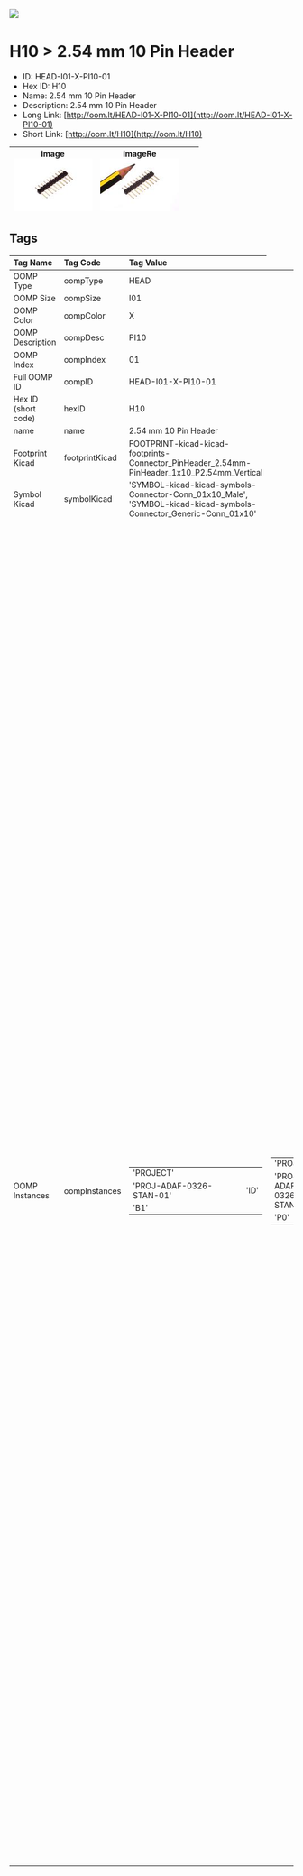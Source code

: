 


  
![][im]
# H10 > 2.54 mm 10 Pin Header

- ID: HEAD-I01-X-PI10-01
- Hex ID: H10
- Name: 2.54 mm 10 Pin Header
- Description: 2.54 mm 10 Pin Header
- Long Link: [http://oom.lt/HEAD-I01-X-PI10-01](http://oom.lt/HEAD-I01-X-PI10-01)
- Short Link: [http://oom.lt/H10](http://oom.lt/H10)
  

|image<br>[![](https://raw.githubusercontent.com/oomlout/oomlout_OOMP_parts_V2/main/HEAD/I01/X/PI10/01/image_140.jpg)](https://github.com/oomlout/oomlout_OOMP_parts_V2/tree/main/HEAD/I01/X/PI10/01/image.jpg)|imageRe<br>[![](https://raw.githubusercontent.com/oomlout/oomlout_OOMP_parts_V2/main/HEAD/I01/X/PI10/01/image_RE_140.jpg)](https://github.com/oomlout/oomlout_OOMP_parts_V2/tree/main/HEAD/I01/X/PI10/01/image_RE.jpg)|||
| :---: | :---: | :---: | :---: |

## Tags
  

|Tag Name|Tag Code|Tag Value|
| :--- | :--- | :--- |
|OOMP Type|oompType|HEAD|
|OOMP Size|oompSize|I01|
|OOMP Color|oompColor|X|
|OOMP Description|oompDesc|PI10|
|OOMP Index|oompIndex|01|
|Full OOMP ID|oompID|HEAD-I01-X-PI10-01|
|Hex ID (short code)|hexID|H10|
|name|name|2.54 mm 10 Pin Header|
|Footprint Kicad|footprintKicad|FOOTPRINT-kicad-kicad-footprints-Connector_PinHeader_2.54mm-PinHeader_1x10_P2.54mm_Vertical|
|Symbol Kicad|symbolKicad|'SYMBOL-kicad-kicad-symbols-Connector-Conn_01x10_Male', 'SYMBOL-kicad-kicad-symbols-Connector_Generic-Conn_01x10'|
|OOMP Instances|oompInstances|<table><tr><td>'PROJECT'</td></tr><tr><td> 'PROJ-ADAF-0326-STAN-01'</td><td> 'ID'</td></tr><tr><td> 'B1'</td></tr></table></td><td> <table><tr><td>'PROJECT'</td></tr><tr><td> 'PROJ-ADAF-0326-STAN-01'</td><td> 'ID'</td></tr><tr><td> 'P0'</td></tr></table></td><td> <table><tr><td>'PROJECT'</td></tr><tr><td> 'PROJ-ADAF-0358-STAN-01'</td><td> 'ID'</td></tr><tr><td> 'U$2'</td></tr></table></td><td> <table><tr><td>'PROJECT'</td></tr><tr><td> 'PROJ-ADAF-0395-STAN-01'</td><td> 'ID'</td></tr><tr><td> 'JP1'</td></tr></table></td><td> <table><tr><td>'PROJECT'</td></tr><tr><td> 'PROJ-ADAF-0395-STAN-01'</td><td> 'ID'</td></tr><tr><td> 'JP2'</td></tr></table></td><td> <table><tr><td>'PROJECT'</td></tr><tr><td> 'PROJ-ADAF-0512-STAN-01'</td><td> 'ID'</td></tr><tr><td> 'JP1'</td></tr></table></td><td> <table><tr><td>'PROJECT'</td></tr><tr><td> 'PROJ-ADAF-0684-STAN-01'</td><td> 'ID'</td></tr><tr><td> 'JP1'</td></tr></table></td><td> <table><tr><td>'PROJECT'</td></tr><tr><td> 'PROJ-ADAF-0684-STAN-01'</td><td> 'ID'</td></tr><tr><td> 'JP2'</td></tr></table></td><td> <table><tr><td>'PROJECT'</td></tr><tr><td> 'PROJ-ADAF-0782-STAN-01'</td><td> 'ID'</td></tr><tr><td> 'U$1'</td></tr></table></td><td> <table><tr><td>'PROJECT'</td></tr><tr><td> 'PROJ-ADAF-0789-STAN-01'</td><td> 'ID'</td></tr><tr><td> 'JP3'</td></tr></table></td><td> <table><tr><td>'PROJECT'</td></tr><tr><td> 'PROJ-ADAF-1083-STAN-01'</td><td> 'ID'</td></tr><tr><td> 'JP1'</td></tr></table></td><td> <table><tr><td>'PROJECT'</td></tr><tr><td> 'PROJ-ADAF-1272-STAN-01'</td><td> 'ID'</td></tr><tr><td> 'U$9'</td></tr></table></td><td> <table><tr><td>'PROJECT'</td></tr><tr><td> 'PROJ-ADAF-1411-STAN-01'</td><td> 'ID'</td></tr><tr><td> 'JP7'</td></tr></table></td><td> <table><tr><td>'PROJECT'</td></tr><tr><td> 'PROJ-ADAF-1438-STAN-01'</td><td> 'ID'</td></tr><tr><td> 'JP3'</td></tr></table></td><td> <table><tr><td>'PROJECT'</td></tr><tr><td> 'PROJ-ADAF-1480-STAN-01'</td><td> 'ID'</td></tr><tr><td> 'JP1'</td></tr></table></td><td> <table><tr><td>'PROJECT'</td></tr><tr><td> 'PROJ-ADAF-1534-STAN-01'</td><td> 'ID'</td></tr><tr><td> 'JP3'</td></tr></table></td><td> <table><tr><td>'PROJECT'</td></tr><tr><td> 'PROJ-ADAF-1552-STAN-01'</td><td> 'ID'</td></tr><tr><td> 'JP1'</td></tr></table></td><td> <table><tr><td>'PROJECT'</td></tr><tr><td> 'PROJ-ADAF-1628-STAN-01'</td><td> 'ID'</td></tr><tr><td> 'U$6'</td></tr></table></td><td> <table><tr><td>'PROJECT'</td></tr><tr><td> 'PROJ-ADAF-1697-STAN-01'</td><td> 'ID'</td></tr><tr><td> 'JP1'</td></tr></table></td><td> <table><tr><td>'PROJECT'</td></tr><tr><td> 'PROJ-ADAF-1712-STAN-01'</td><td> 'ID'</td></tr><tr><td> 'JP1'</td></tr></table></td><td> <table><tr><td>'PROJECT'</td></tr><tr><td> 'PROJ-ADAF-1788-STAN-01'</td><td> 'ID'</td></tr><tr><td> 'JP6'</td></tr></table></td><td> <table><tr><td>'PROJECT'</td></tr><tr><td> 'PROJ-ADAF-2024-STAN-01'</td><td> 'ID'</td></tr><tr><td> 'JP6'</td></tr></table></td><td> <table><tr><td>'PROJECT'</td></tr><tr><td> 'PROJ-ADAF-2077-STAN-01'</td><td> 'ID'</td></tr><tr><td> 'U$1'</td></tr></table></td><td> <table><tr><td>'PROJECT'</td></tr><tr><td> 'PROJ-ADAF-2448-STAN-01'</td><td> 'ID'</td></tr><tr><td> 'JP1'</td></tr></table></td><td> <table><tr><td>'PROJECT'</td></tr><tr><td> 'PROJ-ADAF-2466-STAN-01'</td><td> 'ID'</td></tr><tr><td> 'IOH'</td></tr></table></td><td> <table><tr><td>'PROJECT'</td></tr><tr><td> 'PROJ-ADAF-2468-STAN-01'</td><td> 'ID'</td></tr><tr><td> 'JP4'</td></tr></table></td><td> <table><tr><td>'PROJECT'</td></tr><tr><td> 'PROJ-ADAF-2471-STAN-01'</td><td> 'ID'</td></tr><tr><td> 'JP4'</td></tr></table></td><td> <table><tr><td>'PROJECT'</td></tr><tr><td> 'PROJ-ADAF-2471-STAN-01'</td><td> 'ID'</td></tr><tr><td> 'JP5'</td></tr></table></td><td> <table><tr><td>'PROJECT'</td></tr><tr><td> 'PROJ-ADAF-2601-STAN-01'</td><td> 'ID'</td></tr><tr><td> 'JP6'</td></tr></table></td><td> <table><tr><td>'PROJECT'</td></tr><tr><td> 'PROJ-ADAF-2636-STAN-01'</td><td> 'ID'</td></tr><tr><td> 'JP4'</td></tr></table></td><td> <table><tr><td>'PROJECT'</td></tr><tr><td> 'PROJ-ADAF-2746-STAN-01'</td><td> 'ID'</td></tr><tr><td> 'JP5'</td></tr></table></td><td> <table><tr><td>'PROJECT'</td></tr><tr><td> 'PROJ-ADAF-3133-STAN-01'</td><td> 'ID'</td></tr><tr><td> 'JP4'</td></tr></table></td><td> <table><tr><td>'PROJECT'</td></tr><tr><td> 'PROJ-ADAF-3249-STAN-01'</td><td> 'ID'</td></tr><tr><td> 'JP12'</td></tr></table></td><td> <table><tr><td>'PROJECT'</td></tr><tr><td> 'PROJ-ADAF-3382-STAN-01'</td><td> 'ID'</td></tr><tr><td> 'IOH'</td></tr></table></td><td> <table><tr><td>'PROJECT'</td></tr><tr><td> 'PROJ-ADAF-3505-STAN-01'</td><td> 'ID'</td></tr><tr><td> 'IOH'</td></tr></table></td><td> <table><tr><td>'PROJECT'</td></tr><tr><td> 'PROJ-ADAF-3654-STAN-01'</td><td> 'ID'</td></tr><tr><td> 'JP5'</td></tr></table></td><td> <table><tr><td>'PROJECT'</td></tr><tr><td> 'PROJ-ADAF-4000-STAN-01'</td><td> 'ID'</td></tr><tr><td> 'IOH'</td></tr></table></td><td> <table><tr><td>'PROJECT'</td></tr><tr><td> 'PROJ-ADAF-4064-STAN-01'</td><td> 'ID'</td></tr><tr><td> 'IOH'</td></tr></table></td><td> <table><tr><td>'PROJECT'</td></tr><tr><td> 'PROJ-ADAF-4775-STAN-01'</td><td> 'ID'</td></tr><tr><td> 'IOH'</td></tr></table></td><td> <table><tr><td>'PROJECT'</td></tr><tr><td> 'PROJ-SPAR-0198-STAN-01'</td><td> 'ID'</td></tr><tr><td> 'JP4'</td></tr></table></td><td> <table><tr><td>'PROJECT'</td></tr><tr><td> 'PROJ-SPAR-0199-STAN-01'</td><td> 'ID'</td></tr><tr><td> 'JP4'</td></tr></table></td><td> <table><tr><td>'PROJECT'</td></tr><tr><td> 'PROJ-SPAR-0495-STAN-01'</td><td> 'ID'</td></tr><tr><td> 'JP1'</td></tr></table></td><td> <table><tr><td>'PROJECT'</td></tr><tr><td> 'PROJ-SPAR-0495-STAN-01'</td><td> 'ID'</td></tr><tr><td> 'JP2'</td></tr></table></td><td> <table><tr><td>'PROJECT'</td></tr><tr><td> 'PROJ-SPAR-0499-STAN-01'</td><td> 'ID'</td></tr><tr><td> 'JP1'</td></tr></table></td><td> <table><tr><td>'PROJECT'</td></tr><tr><td> 'PROJ-SPAR-0499-STAN-01'</td><td> 'ID'</td></tr><tr><td> 'JP2'</td></tr></table></td><td> <table><tr><td>'PROJECT'</td></tr><tr><td> 'PROJ-SPAR-10608-STAN-01'</td><td> 'ID'</td></tr><tr><td> 'JP1'</td></tr></table></td><td> <table><tr><td>'PROJECT'</td></tr><tr><td> 'PROJ-SPAR-10608-STAN-01'</td><td> 'ID'</td></tr><tr><td> 'JP2'</td></tr></table></td><td> <table><tr><td>'PROJECT'</td></tr><tr><td> 'PROJ-SPAR-11028-STAN-01'</td><td> 'ID'</td></tr><tr><td> 'JP6'</td></tr></table></td><td> <table><tr><td>'PROJECT'</td></tr><tr><td> 'PROJ-SPAR-11043-STAN-01'</td><td> 'ID'</td></tr><tr><td> 'JP2'</td></tr></table></td><td> <table><tr><td>'PROJECT'</td></tr><tr><td> 'PROJ-SPAR-11083-STAN-01'</td><td> 'ID'</td></tr><tr><td> 'JP1'</td></tr></table></td><td> <table><tr><td>'PROJECT'</td></tr><tr><td> 'PROJ-SPAR-11189-STAN-01'</td><td> 'ID'</td></tr><tr><td> 'JP2'</td></tr></table></td><td> <table><tr><td>'PROJECT'</td></tr><tr><td> 'PROJ-SPAR-11629-STAN-01'</td><td> 'ID'</td></tr><tr><td> 'JP12'</td></tr></table></td><td> <table><tr><td>'PROJECT'</td></tr><tr><td> 'PROJ-SPAR-11645-STAN-01'</td><td> 'ID'</td></tr><tr><td> 'JP2'</td></tr></table></td><td> <table><tr><td>'PROJECT'</td></tr><tr><td> 'PROJ-SPAR-11684-STAN-01'</td><td> 'ID'</td></tr><tr><td> 'JP1'</td></tr></table></td><td> <table><tr><td>'PROJECT'</td></tr><tr><td> 'PROJ-SPAR-11684-STAN-01'</td><td> 'ID'</td></tr><tr><td> 'JP2'</td></tr></table></td><td> <table><tr><td>'PROJECT'</td></tr><tr><td> 'PROJ-SPAR-11858-STAN-01'</td><td> 'ID'</td></tr><tr><td> 'JP1'</td></tr></table></td><td> <table><tr><td>'PROJECT'</td></tr><tr><td> 'PROJ-SPAR-11858-STAN-01'</td><td> 'ID'</td></tr><tr><td> 'JP2'</td></tr></table></td><td> <table><tr><td>'PROJECT'</td></tr><tr><td> 'PROJ-SPAR-12071-STAN-01'</td><td> 'ID'</td></tr><tr><td> 'JP3'</td></tr></table></td><td> <table><tr><td>'PROJECT'</td></tr><tr><td> 'PROJ-SPAR-12579-STAN-01'</td><td> 'ID'</td></tr><tr><td> 'JP1'</td></tr></table></td><td> <table><tr><td>'PROJECT'</td></tr><tr><td> 'PROJ-SPAR-12579-STAN-01'</td><td> 'ID'</td></tr><tr><td> 'JP2'</td></tr></table></td><td> <table><tr><td>'PROJECT'</td></tr><tr><td> 'PROJ-SPAR-12761-STAN-01'</td><td> 'ID'</td></tr><tr><td> 'JP5'</td></tr></table></td><td> <table><tr><td>'PROJECT'</td></tr><tr><td> 'PROJ-SPAR-12772-STAN-01'</td><td> 'ID'</td></tr><tr><td> 'JP6'</td></tr></table></td><td> <table><tr><td>'PROJECT'</td></tr><tr><td> 'PROJ-SPAR-12847-STAN-01'</td><td> 'ID'</td></tr><tr><td> 'JP4'</td></tr></table></td><td> <table><tr><td>'PROJECT'</td></tr><tr><td> 'PROJ-SPAR-12858-STAN-01'</td><td> 'ID'</td></tr><tr><td> 'JP1'</td></tr></table></td><td> <table><tr><td>'PROJECT'</td></tr><tr><td> 'PROJ-SPAR-12887-STAN-01'</td><td> 'ID'</td></tr><tr><td> 'JP6'</td></tr></table></td><td> <table><tr><td>'PROJECT'</td></tr><tr><td> 'PROJ-SPAR-12941-STAN-01'</td><td> 'ID'</td></tr><tr><td> 'JP5'</td></tr></table></td><td> <table><tr><td>'PROJECT'</td></tr><tr><td> 'PROJ-SPAR-13038-STAN-01'</td><td> 'ID'</td></tr><tr><td> 'JP1'</td></tr></table></td><td> <table><tr><td>'PROJECT'</td></tr><tr><td> 'PROJ-SPAR-13038-STAN-01'</td><td> 'ID'</td></tr><tr><td> 'JP2'</td></tr></table></td><td> <table><tr><td>'PROJECT'</td></tr><tr><td> 'PROJ-SPAR-13268-STAN-01'</td><td> 'ID'</td></tr><tr><td> 'JP1'</td></tr></table></td><td> <table><tr><td>'PROJECT'</td></tr><tr><td> 'PROJ-SPAR-13268-STAN-01'</td><td> 'ID'</td></tr><tr><td> 'JP2'</td></tr></table></td><td> <table><tr><td>'PROJECT'</td></tr><tr><td> 'PROJ-SPAR-13268-STAN-01'</td><td> 'ID'</td></tr><tr><td> 'JP3'</td></tr></table></td><td> <table><tr><td>'PROJECT'</td></tr><tr><td> 'PROJ-SPAR-13268-STAN-01'</td><td> 'ID'</td></tr><tr><td> 'JP4'</td></tr></table></td><td> <table><tr><td>'PROJECT'</td></tr><tr><td> 'PROJ-SPAR-13268-STAN-01'</td><td> 'ID'</td></tr><tr><td> 'JP5'</td></tr></table></td><td> <table><tr><td>'PROJECT'</td></tr><tr><td> 'PROJ-SPAR-13268-STAN-01'</td><td> 'ID'</td></tr><tr><td> 'JP6'</td></tr></table></td><td> <table><tr><td>'PROJECT'</td></tr><tr><td> 'PROJ-SPAR-13268-STAN-01'</td><td> 'ID'</td></tr><tr><td> 'JP7'</td></tr></table></td><td> <table><tr><td>'PROJECT'</td></tr><tr><td> 'PROJ-SPAR-13268-STAN-01'</td><td> 'ID'</td></tr><tr><td> 'JP8'</td></tr></table></td><td> <table><tr><td>'PROJECT'</td></tr><tr><td> 'PROJ-SPAR-13268-STAN-01'</td><td> 'ID'</td></tr><tr><td> 'JP9'</td></tr></table></td><td> <table><tr><td>'PROJECT'</td></tr><tr><td> 'PROJ-SPAR-13268-STAN-01'</td><td> 'ID'</td></tr><tr><td> 'JP10'</td></tr></table></td><td> <table><tr><td>'PROJECT'</td></tr><tr><td> 'PROJ-SPAR-13268-STAN-01'</td><td> 'ID'</td></tr><tr><td> 'JP11'</td></tr></table></td><td> <table><tr><td>'PROJECT'</td></tr><tr><td> 'PROJ-SPAR-13268-STAN-01'</td><td> 'ID'</td></tr><tr><td> 'JP12'</td></tr></table></td><td> <table><tr><td>'PROJECT'</td></tr><tr><td> 'PROJ-SPAR-13268-STAN-01'</td><td> 'ID'</td></tr><tr><td> 'JP13'</td></tr></table></td><td> <table><tr><td>'PROJECT'</td></tr><tr><td> 'PROJ-SPAR-13268-STAN-01'</td><td> 'ID'</td></tr><tr><td> 'JP14'</td></tr></table></td><td> <table><tr><td>'PROJECT'</td></tr><tr><td> 'PROJ-SPAR-13268-STAN-01'</td><td> 'ID'</td></tr><tr><td> 'JP15'</td></tr></table></td><td> <table><tr><td>'PROJECT'</td></tr><tr><td> 'PROJ-SPAR-13268-STAN-01'</td><td> 'ID'</td></tr><tr><td> 'JP16'</td></tr></table></td><td> <table><tr><td>'PROJECT'</td></tr><tr><td> 'PROJ-SPAR-13268-STAN-01'</td><td> 'ID'</td></tr><tr><td> 'JP17'</td></tr></table></td><td> <table><tr><td>'PROJECT'</td></tr><tr><td> 'PROJ-SPAR-13268-STAN-01'</td><td> 'ID'</td></tr><tr><td> 'JP18'</td></tr></table></td><td> <table><tr><td>'PROJECT'</td></tr><tr><td> 'PROJ-SPAR-13268-STAN-01'</td><td> 'ID'</td></tr><tr><td> 'JP19'</td></tr></table></td><td> <table><tr><td>'PROJECT'</td></tr><tr><td> 'PROJ-SPAR-13268-STAN-01'</td><td> 'ID'</td></tr><tr><td> 'JP20'</td></tr></table></td><td> <table><tr><td>'PROJECT'</td></tr><tr><td> 'PROJ-SPAR-13268-STAN-01'</td><td> 'ID'</td></tr><tr><td> 'JP21'</td></tr></table></td><td> <table><tr><td>'PROJECT'</td></tr><tr><td> 'PROJ-SPAR-13268-STAN-01'</td><td> 'ID'</td></tr><tr><td> 'JP22'</td></tr></table></td><td> <table><tr><td>'PROJECT'</td></tr><tr><td> 'PROJ-SPAR-13268-STAN-01'</td><td> 'ID'</td></tr><tr><td> 'JP23'</td></tr></table></td><td> <table><tr><td>'PROJECT'</td></tr><tr><td> 'PROJ-SPAR-13268-STAN-01'</td><td> 'ID'</td></tr><tr><td> 'JP24'</td></tr></table></td><td> <table><tr><td>'PROJECT'</td></tr><tr><td> 'PROJ-SPAR-13268-STAN-01'</td><td> 'ID'</td></tr><tr><td> 'JP25'</td></tr></table></td><td> <table><tr><td>'PROJECT'</td></tr><tr><td> 'PROJ-SPAR-13268-STAN-01'</td><td> 'ID'</td></tr><tr><td> 'JP26'</td></tr></table></td><td> <table><tr><td>'PROJECT'</td></tr><tr><td> 'PROJ-SPAR-13268-STAN-01'</td><td> 'ID'</td></tr><tr><td> 'JP27'</td></tr></table></td><td> <table><tr><td>'PROJECT'</td></tr><tr><td> 'PROJ-SPAR-13268-STAN-01'</td><td> 'ID'</td></tr><tr><td> 'JP28'</td></tr></table></td><td> <table><tr><td>'PROJECT'</td></tr><tr><td> 'PROJ-SPAR-13268-STAN-01'</td><td> 'ID'</td></tr><tr><td> 'JP29'</td></tr></table></td><td> <table><tr><td>'PROJECT'</td></tr><tr><td> 'PROJ-SPAR-13268-STAN-01'</td><td> 'ID'</td></tr><tr><td> 'JP30'</td></tr></table></td><td> <table><tr><td>'PROJECT'</td></tr><tr><td> 'PROJ-SPAR-13268-STAN-01'</td><td> 'ID'</td></tr><tr><td> 'JP31'</td></tr></table></td><td> <table><tr><td>'PROJECT'</td></tr><tr><td> 'PROJ-SPAR-13268-STAN-01'</td><td> 'ID'</td></tr><tr><td> 'JP32'</td></tr></table></td><td> <table><tr><td>'PROJECT'</td></tr><tr><td> 'PROJ-SPAR-13268-STAN-01'</td><td> 'ID'</td></tr><tr><td> 'JP33'</td></tr></table></td><td> <table><tr><td>'PROJECT'</td></tr><tr><td> 'PROJ-SPAR-13268-STAN-01'</td><td> 'ID'</td></tr><tr><td> 'JP34'</td></tr></table></td><td> <table><tr><td>'PROJECT'</td></tr><tr><td> 'PROJ-SPAR-13268-STAN-01'</td><td> 'ID'</td></tr><tr><td> 'JP35'</td></tr></table></td><td> <table><tr><td>'PROJECT'</td></tr><tr><td> 'PROJ-SPAR-13268-STAN-01'</td><td> 'ID'</td></tr><tr><td> 'JP36'</td></tr></table></td><td> <table><tr><td>'PROJECT'</td></tr><tr><td> 'PROJ-SPAR-13268-STAN-01'</td><td> 'ID'</td></tr><tr><td> 'JP37'</td></tr></table></td><td> <table><tr><td>'PROJECT'</td></tr><tr><td> 'PROJ-SPAR-13268-STAN-01'</td><td> 'ID'</td></tr><tr><td> 'JP38'</td></tr></table></td><td> <table><tr><td>'PROJECT'</td></tr><tr><td> 'PROJ-SPAR-13268-STAN-01'</td><td> 'ID'</td></tr><tr><td> 'JP39'</td></tr></table></td><td> <table><tr><td>'PROJECT'</td></tr><tr><td> 'PROJ-SPAR-13268-STAN-01'</td><td> 'ID'</td></tr><tr><td> 'JP40'</td></tr></table></td><td> <table><tr><td>'PROJECT'</td></tr><tr><td> 'PROJ-SPAR-13268-STAN-01'</td><td> 'ID'</td></tr><tr><td> 'JP41'</td></tr></table></td><td> <table><tr><td>'PROJECT'</td></tr><tr><td> 'PROJ-SPAR-13268-STAN-01'</td><td> 'ID'</td></tr><tr><td> 'JP42'</td></tr></table></td><td> <table><tr><td>'PROJECT'</td></tr><tr><td> 'PROJ-SPAR-13268-STAN-01'</td><td> 'ID'</td></tr><tr><td> 'JP43'</td></tr></table></td><td> <table><tr><td>'PROJECT'</td></tr><tr><td> 'PROJ-SPAR-13268-STAN-01'</td><td> 'ID'</td></tr><tr><td> 'JP44'</td></tr></table></td><td> <table><tr><td>'PROJECT'</td></tr><tr><td> 'PROJ-SPAR-13268-STAN-01'</td><td> 'ID'</td></tr><tr><td> 'JP45'</td></tr></table></td><td> <table><tr><td>'PROJECT'</td></tr><tr><td> 'PROJ-SPAR-13268-STAN-01'</td><td> 'ID'</td></tr><tr><td> 'JP46'</td></tr></table></td><td> <table><tr><td>'PROJECT'</td></tr><tr><td> 'PROJ-SPAR-13268-STAN-01'</td><td> 'ID'</td></tr><tr><td> 'JP47'</td></tr></table></td><td> <table><tr><td>'PROJECT'</td></tr><tr><td> 'PROJ-SPAR-13268-STAN-01'</td><td> 'ID'</td></tr><tr><td> 'JP48'</td></tr></table></td><td> <table><tr><td>'PROJECT'</td></tr><tr><td> 'PROJ-SPAR-13268-STAN-01'</td><td> 'ID'</td></tr><tr><td> 'JP49'</td></tr></table></td><td> <table><tr><td>'PROJECT'</td></tr><tr><td> 'PROJ-SPAR-13268-STAN-01'</td><td> 'ID'</td></tr><tr><td> 'JP50'</td></tr></table></td><td> <table><tr><td>'PROJECT'</td></tr><tr><td> 'PROJ-SPAR-13268-STAN-01'</td><td> 'ID'</td></tr><tr><td> 'JP51'</td></tr></table></td><td> <table><tr><td>'PROJECT'</td></tr><tr><td> 'PROJ-SPAR-13268-STAN-01'</td><td> 'ID'</td></tr><tr><td> 'JP52'</td></tr></table></td><td> <table><tr><td>'PROJECT'</td></tr><tr><td> 'PROJ-SPAR-13268-STAN-01'</td><td> 'ID'</td></tr><tr><td> 'JP53'</td></tr></table></td><td> <table><tr><td>'PROJECT'</td></tr><tr><td> 'PROJ-SPAR-13268-STAN-01'</td><td> 'ID'</td></tr><tr><td> 'JP54'</td></tr></table></td><td> <table><tr><td>'PROJECT'</td></tr><tr><td> 'PROJ-SPAR-13268-STAN-01'</td><td> 'ID'</td></tr><tr><td> 'JP55'</td></tr></table></td><td> <table><tr><td>'PROJECT'</td></tr><tr><td> 'PROJ-SPAR-13268-STAN-01'</td><td> 'ID'</td></tr><tr><td> 'JP56'</td></tr></table></td><td> <table><tr><td>'PROJECT'</td></tr><tr><td> 'PROJ-SPAR-13268-STAN-01'</td><td> 'ID'</td></tr><tr><td> 'JP57'</td></tr></table></td><td> <table><tr><td>'PROJECT'</td></tr><tr><td> 'PROJ-SPAR-13268-STAN-01'</td><td> 'ID'</td></tr><tr><td> 'JP58'</td></tr></table></td><td> <table><tr><td>'PROJECT'</td></tr><tr><td> 'PROJ-SPAR-13268-STAN-01'</td><td> 'ID'</td></tr><tr><td> 'JP59'</td></tr></table></td><td> <table><tr><td>'PROJECT'</td></tr><tr><td> 'PROJ-SPAR-13268-STAN-01'</td><td> 'ID'</td></tr><tr><td> 'JP60'</td></tr></table></td><td> <table><tr><td>'PROJECT'</td></tr><tr><td> 'PROJ-SPAR-13268-STAN-01'</td><td> 'ID'</td></tr><tr><td> 'JP61'</td></tr></table></td><td> <table><tr><td>'PROJECT'</td></tr><tr><td> 'PROJ-SPAR-13268-STAN-01'</td><td> 'ID'</td></tr><tr><td> 'JP62'</td></tr></table></td><td> <table><tr><td>'PROJECT'</td></tr><tr><td> 'PROJ-SPAR-13268-STAN-01'</td><td> 'ID'</td></tr><tr><td> 'JP63'</td></tr></table></td><td> <table><tr><td>'PROJECT'</td></tr><tr><td> 'PROJ-SPAR-13268-STAN-01'</td><td> 'ID'</td></tr><tr><td> 'JP64'</td></tr></table></td><td> <table><tr><td>'PROJECT'</td></tr><tr><td> 'PROJ-SPAR-13268-STAN-01'</td><td> 'ID'</td></tr><tr><td> 'JP65'</td></tr></table></td><td> <table><tr><td>'PROJECT'</td></tr><tr><td> 'PROJ-SPAR-13268-STAN-01'</td><td> 'ID'</td></tr><tr><td> 'JP66'</td></tr></table></td><td> <table><tr><td>'PROJECT'</td></tr><tr><td> 'PROJ-SPAR-13268-STAN-01'</td><td> 'ID'</td></tr><tr><td> 'JP67'</td></tr></table></td><td> <table><tr><td>'PROJECT'</td></tr><tr><td> 'PROJ-SPAR-13268-STAN-01'</td><td> 'ID'</td></tr><tr><td> 'JP68'</td></tr></table></td><td> <table><tr><td>'PROJECT'</td></tr><tr><td> 'PROJ-SPAR-13268-STAN-01'</td><td> 'ID'</td></tr><tr><td> 'JP69'</td></tr></table></td><td> <table><tr><td>'PROJECT'</td></tr><tr><td> 'PROJ-SPAR-13268-STAN-01'</td><td> 'ID'</td></tr><tr><td> 'JP70'</td></tr></table></td><td> <table><tr><td>'PROJECT'</td></tr><tr><td> 'PROJ-SPAR-13268-STAN-01'</td><td> 'ID'</td></tr><tr><td> 'JP71'</td></tr></table></td><td> <table><tr><td>'PROJECT'</td></tr><tr><td> 'PROJ-SPAR-13268-STAN-01'</td><td> 'ID'</td></tr><tr><td> 'JP72'</td></tr></table></td><td> <table><tr><td>'PROJECT'</td></tr><tr><td> 'PROJ-SPAR-13268-STAN-01'</td><td> 'ID'</td></tr><tr><td> 'JP73'</td></tr></table></td><td> <table><tr><td>'PROJECT'</td></tr><tr><td> 'PROJ-SPAR-13268-STAN-01'</td><td> 'ID'</td></tr><tr><td> 'JP74'</td></tr></table></td><td> <table><tr><td>'PROJECT'</td></tr><tr><td> 'PROJ-SPAR-13268-STAN-01'</td><td> 'ID'</td></tr><tr><td> 'JP75'</td></tr></table></td><td> <table><tr><td>'PROJECT'</td></tr><tr><td> 'PROJ-SPAR-13268-STAN-01'</td><td> 'ID'</td></tr><tr><td> 'JP76'</td></tr></table></td><td> <table><tr><td>'PROJECT'</td></tr><tr><td> 'PROJ-SPAR-13268-STAN-01'</td><td> 'ID'</td></tr><tr><td> 'JP77'</td></tr></table></td><td> <table><tr><td>'PROJECT'</td></tr><tr><td> 'PROJ-SPAR-13268-STAN-01'</td><td> 'ID'</td></tr><tr><td> 'JP78'</td></tr></table></td><td> <table><tr><td>'PROJECT'</td></tr><tr><td> 'PROJ-SPAR-13268-STAN-01'</td><td> 'ID'</td></tr><tr><td> 'JP79'</td></tr></table></td><td> <table><tr><td>'PROJECT'</td></tr><tr><td> 'PROJ-SPAR-13268-STAN-01'</td><td> 'ID'</td></tr><tr><td> 'JP80'</td></tr></table></td><td> <table><tr><td>'PROJECT'</td></tr><tr><td> 'PROJ-SPAR-13268-STAN-01'</td><td> 'ID'</td></tr><tr><td> 'JP81'</td></tr></table></td><td> <table><tr><td>'PROJECT'</td></tr><tr><td> 'PROJ-SPAR-13268-STAN-01'</td><td> 'ID'</td></tr><tr><td> 'JP82'</td></tr></table></td><td> <table><tr><td>'PROJECT'</td></tr><tr><td> 'PROJ-SPAR-13268-STAN-01'</td><td> 'ID'</td></tr><tr><td> 'JP83'</td></tr></table></td><td> <table><tr><td>'PROJECT'</td></tr><tr><td> 'PROJ-SPAR-13268-STAN-01'</td><td> 'ID'</td></tr><tr><td> 'JP84'</td></tr></table></td><td> <table><tr><td>'PROJECT'</td></tr><tr><td> 'PROJ-SPAR-13268-STAN-01'</td><td> 'ID'</td></tr><tr><td> 'JP85'</td></tr></table></td><td> <table><tr><td>'PROJECT'</td></tr><tr><td> 'PROJ-SPAR-13268-STAN-01'</td><td> 'ID'</td></tr><tr><td> 'JP86'</td></tr></table></td><td> <table><tr><td>'PROJECT'</td></tr><tr><td> 'PROJ-SPAR-13268-STAN-01'</td><td> 'ID'</td></tr><tr><td> 'JP87'</td></tr></table></td><td> <table><tr><td>'PROJECT'</td></tr><tr><td> 'PROJ-SPAR-13268-STAN-01'</td><td> 'ID'</td></tr><tr><td> 'JP88'</td></tr></table></td><td> <table><tr><td>'PROJECT'</td></tr><tr><td> 'PROJ-SPAR-13268-STAN-01'</td><td> 'ID'</td></tr><tr><td> 'JP89'</td></tr></table></td><td> <table><tr><td>'PROJECT'</td></tr><tr><td> 'PROJ-SPAR-13268-STAN-01'</td><td> 'ID'</td></tr><tr><td> 'JP90'</td></tr></table></td><td> <table><tr><td>'PROJECT'</td></tr><tr><td> 'PROJ-SPAR-13268-STAN-01'</td><td> 'ID'</td></tr><tr><td> 'JP91'</td></tr></table></td><td> <table><tr><td>'PROJECT'</td></tr><tr><td> 'PROJ-SPAR-13268-STAN-01'</td><td> 'ID'</td></tr><tr><td> 'JP92'</td></tr></table></td><td> <table><tr><td>'PROJECT'</td></tr><tr><td> 'PROJ-SPAR-13268-STAN-01'</td><td> 'ID'</td></tr><tr><td> 'JP93'</td></tr></table></td><td> <table><tr><td>'PROJECT'</td></tr><tr><td> 'PROJ-SPAR-13268-STAN-01'</td><td> 'ID'</td></tr><tr><td> 'JP94'</td></tr></table></td><td> <table><tr><td>'PROJECT'</td></tr><tr><td> 'PROJ-SPAR-13268-STAN-01'</td><td> 'ID'</td></tr><tr><td> 'JP95'</td></tr></table></td><td> <table><tr><td>'PROJECT'</td></tr><tr><td> 'PROJ-SPAR-13268-STAN-01'</td><td> 'ID'</td></tr><tr><td> 'JP96'</td></tr></table></td><td> <table><tr><td>'PROJECT'</td></tr><tr><td> 'PROJ-SPAR-13268-STAN-01'</td><td> 'ID'</td></tr><tr><td> 'JP97'</td></tr></table></td><td> <table><tr><td>'PROJECT'</td></tr><tr><td> 'PROJ-SPAR-13268-STAN-01'</td><td> 'ID'</td></tr><tr><td> 'JP98'</td></tr></table></td><td> <table><tr><td>'PROJECT'</td></tr><tr><td> 'PROJ-SPAR-13268-STAN-01'</td><td> 'ID'</td></tr><tr><td> 'JP99'</td></tr></table></td><td> <table><tr><td>'PROJECT'</td></tr><tr><td> 'PROJ-SPAR-13268-STAN-01'</td><td> 'ID'</td></tr><tr><td> 'JP100'</td></tr></table></td><td> <table><tr><td>'PROJECT'</td></tr><tr><td> 'PROJ-SPAR-13268-STAN-01'</td><td> 'ID'</td></tr><tr><td> 'JP101'</td></tr></table></td><td> <table><tr><td>'PROJECT'</td></tr><tr><td> 'PROJ-SPAR-13268-STAN-01'</td><td> 'ID'</td></tr><tr><td> 'JP102'</td></tr></table></td><td> <table><tr><td>'PROJECT'</td></tr><tr><td> 'PROJ-SPAR-13268-STAN-01'</td><td> 'ID'</td></tr><tr><td> 'JP103'</td></tr></table></td><td> <table><tr><td>'PROJECT'</td></tr><tr><td> 'PROJ-SPAR-13268-STAN-01'</td><td> 'ID'</td></tr><tr><td> 'JP104'</td></tr></table></td><td> <table><tr><td>'PROJECT'</td></tr><tr><td> 'PROJ-SPAR-13268-STAN-01'</td><td> 'ID'</td></tr><tr><td> 'JP105'</td></tr></table></td><td> <table><tr><td>'PROJECT'</td></tr><tr><td> 'PROJ-SPAR-13268-STAN-01'</td><td> 'ID'</td></tr><tr><td> 'JP106'</td></tr></table></td><td> <table><tr><td>'PROJECT'</td></tr><tr><td> 'PROJ-SPAR-13268-STAN-01'</td><td> 'ID'</td></tr><tr><td> 'JP107'</td></tr></table></td><td> <table><tr><td>'PROJECT'</td></tr><tr><td> 'PROJ-SPAR-13268-STAN-01'</td><td> 'ID'</td></tr><tr><td> 'JP108'</td></tr></table></td><td> <table><tr><td>'PROJECT'</td></tr><tr><td> 'PROJ-SPAR-13268-STAN-01'</td><td> 'ID'</td></tr><tr><td> 'JP109'</td></tr></table></td><td> <table><tr><td>'PROJECT'</td></tr><tr><td> 'PROJ-SPAR-13268-STAN-01'</td><td> 'ID'</td></tr><tr><td> 'JP110'</td></tr></table></td><td> <table><tr><td>'PROJECT'</td></tr><tr><td> 'PROJ-SPAR-13268-STAN-01'</td><td> 'ID'</td></tr><tr><td> 'JP111'</td></tr></table></td><td> <table><tr><td>'PROJECT'</td></tr><tr><td> 'PROJ-SPAR-13268-STAN-01'</td><td> 'ID'</td></tr><tr><td> 'JP112'</td></tr></table></td><td> <table><tr><td>'PROJECT'</td></tr><tr><td> 'PROJ-SPAR-13268-STAN-01'</td><td> 'ID'</td></tr><tr><td> 'JP113'</td></tr></table></td><td> <table><tr><td>'PROJECT'</td></tr><tr><td> 'PROJ-SPAR-13268-STAN-01'</td><td> 'ID'</td></tr><tr><td> 'JP114'</td></tr></table></td><td> <table><tr><td>'PROJECT'</td></tr><tr><td> 'PROJ-SPAR-13268-STAN-01'</td><td> 'ID'</td></tr><tr><td> 'JP115'</td></tr></table></td><td> <table><tr><td>'PROJECT'</td></tr><tr><td> 'PROJ-SPAR-13268-STAN-01'</td><td> 'ID'</td></tr><tr><td> 'JP116'</td></tr></table></td><td> <table><tr><td>'PROJECT'</td></tr><tr><td> 'PROJ-SPAR-13268-STAN-01'</td><td> 'ID'</td></tr><tr><td> 'JP117'</td></tr></table></td><td> <table><tr><td>'PROJECT'</td></tr><tr><td> 'PROJ-SPAR-13268-STAN-01'</td><td> 'ID'</td></tr><tr><td> 'JP118'</td></tr></table></td><td> <table><tr><td>'PROJECT'</td></tr><tr><td> 'PROJ-SPAR-13268-STAN-01'</td><td> 'ID'</td></tr><tr><td> 'JP119'</td></tr></table></td><td> <table><tr><td>'PROJECT'</td></tr><tr><td> 'PROJ-SPAR-13268-STAN-01'</td><td> 'ID'</td></tr><tr><td> 'JP120'</td></tr></table></td><td> <table><tr><td>'PROJECT'</td></tr><tr><td> 'PROJ-SPAR-13268-STAN-01'</td><td> 'ID'</td></tr><tr><td> 'JP121'</td></tr></table></td><td> <table><tr><td>'PROJECT'</td></tr><tr><td> 'PROJ-SPAR-13268-STAN-01'</td><td> 'ID'</td></tr><tr><td> 'JP122'</td></tr></table></td><td> <table><tr><td>'PROJECT'</td></tr><tr><td> 'PROJ-SPAR-13268-STAN-01'</td><td> 'ID'</td></tr><tr><td> 'JP123'</td></tr></table></td><td> <table><tr><td>'PROJECT'</td></tr><tr><td> 'PROJ-SPAR-13268-STAN-01'</td><td> 'ID'</td></tr><tr><td> 'JP124'</td></tr></table></td><td> <table><tr><td>'PROJECT'</td></tr><tr><td> 'PROJ-SPAR-13268-STAN-01'</td><td> 'ID'</td></tr><tr><td> 'JP125'</td></tr></table></td><td> <table><tr><td>'PROJECT'</td></tr><tr><td> 'PROJ-SPAR-13311-STAN-01'</td><td> 'ID'</td></tr><tr><td> 'JP2'</td></tr></table></td><td> <table><tr><td>'PROJECT'</td></tr><tr><td> 'PROJ-SPAR-13311-STAN-01'</td><td> 'ID'</td></tr><tr><td> 'JP3'</td></tr></table></td><td> <table><tr><td>'PROJECT'</td></tr><tr><td> 'PROJ-SPAR-13598-STAN-01'</td><td> 'ID'</td></tr><tr><td> 'JP5'</td></tr></table></td><td> <table><tr><td>'PROJECT'</td></tr><tr><td> 'PROJ-SPAR-13598-STAN-01'</td><td> 'ID'</td></tr><tr><td> 'JP6'</td></tr></table></td><td> <table><tr><td>'PROJECT'</td></tr><tr><td> 'PROJ-SPAR-13711-STAN-01'</td><td> 'ID'</td></tr><tr><td> 'JP2'</td></tr></table></td><td> <table><tr><td>'PROJECT'</td></tr><tr><td> 'PROJ-SPAR-13711-STAN-01'</td><td> 'ID'</td></tr><tr><td> 'JP3'</td></tr></table></td><td> <table><tr><td>'PROJECT'</td></tr><tr><td> 'PROJ-SPAR-13714-STAN-01'</td><td> 'ID'</td></tr><tr><td> 'JP7'</td></tr></table></td><td> <table><tr><td>'PROJECT'</td></tr><tr><td> 'PROJ-SPAR-13750-STAN-01'</td><td> 'ID'</td></tr><tr><td> 'JP1'</td></tr></table></td><td> <table><tr><td>'PROJECT'</td></tr><tr><td> 'PROJ-SPAR-13750-STAN-01'</td><td> 'ID'</td></tr><tr><td> 'JP2'</td></tr></table></td><td> <table><tr><td>'PROJECT'</td></tr><tr><td> 'PROJ-SPAR-13750-STAN-01'</td><td> 'ID'</td></tr><tr><td> 'JP4'</td></tr></table></td><td> <table><tr><td>'PROJECT'</td></tr><tr><td> 'PROJ-SPAR-13750-STAN-01'</td><td> 'ID'</td></tr><tr><td> 'JP6'</td></tr></table></td><td> <table><tr><td>'PROJECT'</td></tr><tr><td> 'PROJ-SPAR-13750-STAN-01'</td><td> 'ID'</td></tr><tr><td> 'JP7'</td></tr></table></td><td> <table><tr><td>'PROJECT'</td></tr><tr><td> 'PROJ-SPAR-13750-STAN-01'</td><td> 'ID'</td></tr><tr><td> 'JP8'</td></tr></table></td><td> <table><tr><td>'PROJECT'</td></tr><tr><td> 'PROJ-SPAR-13750-STAN-01'</td><td> 'ID'</td></tr><tr><td> 'JP9'</td></tr></table></td><td> <table><tr><td>'PROJECT'</td></tr><tr><td> 'PROJ-SPAR-13750-STAN-01'</td><td> 'ID'</td></tr><tr><td> 'JP10'</td></tr></table></td><td> <table><tr><td>'PROJECT'</td></tr><tr><td> 'PROJ-SPAR-13750-STAN-01'</td><td> 'ID'</td></tr><tr><td> 'JP11'</td></tr></table></td><td> <table><tr><td>'PROJECT'</td></tr><tr><td> 'PROJ-SPAR-13750-STAN-01'</td><td> 'ID'</td></tr><tr><td> 'JP12'</td></tr></table></td><td> <table><tr><td>'PROJECT'</td></tr><tr><td> 'PROJ-SPAR-13750-STAN-01'</td><td> 'ID'</td></tr><tr><td> 'JP14'</td></tr></table></td><td> <table><tr><td>'PROJECT'</td></tr><tr><td> 'PROJ-SPAR-13819-STAN-01'</td><td> 'ID'</td></tr><tr><td> 'JP1'</td></tr></table></td><td> <table><tr><td>'PROJECT'</td></tr><tr><td> 'PROJ-SPAR-13975-STAN-01'</td><td> 'ID'</td></tr><tr><td> 'JP2'</td></tr></table></td><td> <table><tr><td>'PROJECT'</td></tr><tr><td> 'PROJ-SPAR-14352-STAN-01'</td><td> 'ID'</td></tr><tr><td> 'J3'</td></tr></table></td><td> <table><tr><td>'PROJECT'</td></tr><tr><td> 'PROJ-SPAR-14475-STAN-01'</td><td> 'ID'</td></tr><tr><td> 'J1'</td></tr></table></td><td> <table><tr><td>'PROJECT'</td></tr><tr><td> 'PROJ-SPAR-14477-STAN-01'</td><td> 'ID'</td></tr><tr><td> 'JP5'</td></tr></table></td><td> <table><tr><td>'PROJECT'</td></tr><tr><td> 'PROJ-SPAR-14477-STAN-01'</td><td> 'ID'</td></tr><tr><td> 'JP6'</td></tr></table></td><td> <table><tr><td>'PROJECT'</td></tr><tr><td> 'PROJ-SPAR-14531-STAN-01'</td><td> 'ID'</td></tr><tr><td> 'JP5'</td></tr></table></td><td> <table><tr><td>'PROJECT'</td></tr><tr><td> 'PROJ-SPAR-14669-STAN-01'</td><td> 'ID'</td></tr><tr><td> 'JP2'</td></tr></table></td><td> <table><tr><td>'PROJECT'</td></tr><tr><td> 'PROJ-SPAR-14669-STAN-01'</td><td> 'ID'</td></tr><tr><td> 'JP12'</td></tr></table></td><td> <table><tr><td>'PROJECT'</td></tr><tr><td> 'PROJ-SPAR-14916-STAN-01'</td><td> 'ID'</td></tr><tr><td> 'J3'</td></tr></table></td><td> <table><tr><td>'PROJECT'</td></tr><tr><td> 'PROJ-SPAR-14916-STAN-01'</td><td> 'ID'</td></tr><tr><td> 'J6'</td></tr></table></td><td> <table><tr><td>'PROJECT'</td></tr><tr><td> 'PROJ-SPAR-15006-STAN-01'</td><td> 'ID'</td></tr><tr><td> 'J5'</td></tr></table></td><td> <table><tr><td>'PROJECT'</td></tr><tr><td> 'PROJ-SPAR-15143-STAN-01'</td><td> 'ID'</td></tr><tr><td> 'J2'</td></tr></table></td><td> <table><tr><td>'PROJECT'</td></tr><tr><td> 'PROJ-SPAR-15442-STAN-01'</td><td> 'ID'</td></tr><tr><td> 'JP2'</td></tr></table></td><td> <table><tr><td>'PROJECT'</td></tr><tr><td> 'PROJ-SPAR-15442-STAN-01'</td><td> 'ID'</td></tr><tr><td> 'JP23'</td></tr></table></td><td> <table><tr><td>'PROJECT'</td></tr><tr><td> 'PROJ-SPAR-15444-STAN-01'</td><td> 'ID'</td></tr><tr><td> 'JP2'</td></tr></table></td><td> <table><tr><td>'PROJECT'</td></tr><tr><td> 'PROJ-SPAR-15444-STAN-01'</td><td> 'ID'</td></tr><tr><td> 'JP12'</td></tr></table></td><td> <table><tr><td>'PROJECT'</td></tr><tr><td> 'PROJ-SPAR-16836-STAN-01'</td><td> 'ID'</td></tr><tr><td> 'J6'</td></tr></table></td><td> <table><tr><td>'PROJECT'</td></tr><tr><td> 'PROJ-SPAR-18031-STAN-01'</td><td> 'ID'</td></tr><tr><td> 'SERIAL'</td></tr></table></td><td> <table><tr><td>'PROJECT'</td></tr><tr><td> 'PROJ-SPAR-18158-STAN-01'</td><td> 'ID'</td></tr><tr><td> 'JP2'</td></tr></table></td><td> <table><tr><td>'PROJECT'</td></tr><tr><td> 'PROJ-SPAR-19626-STAN-01'</td><td> 'ID'</td></tr><tr><td> 'J2'</td></tr></table></td><td> <table><tr><td>'PROJECT'</td></tr><tr><td> 'PROJ-SPAR-8276-STAN-01'</td><td> 'ID'</td></tr><tr><td> 'JP1'</td></tr></table></td><td> <table><tr><td>'PROJECT'</td></tr><tr><td> 'PROJ-SPAR-8276-STAN-01'</td><td> 'ID'</td></tr><tr><td> 'JP2'</td></tr></table></td><td> <table><tr><td>'PROJECT'</td></tr><tr><td> 'PROJ-SPAR-9034-STAN-01'</td><td> 'ID'</td></tr><tr><td> 'JP1'</td></tr></table>|
||||



[im]: HEAD/I01/X/PI10/01/image_450.jpg
